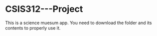 # CSIS312---Project
This is a science muesum app.
You need to download the folder and its contents to properly use it.

